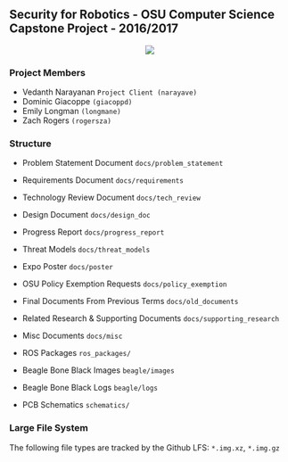 ## Security for Robotics - OSU Computer Science Capstone Project - 2016/2017

<p align="center">
  <img src="https://d30y9cdsu7xlg0.cloudfront.net/png/15208-200.png">
</p>

### Project Members
  * Vedanth Narayanan `Project Client (narayave)`
  * Dominic Giacoppe `(giacoppd)`
  * Emily Longman `(longmane)`
  * Zach Rogers `(rogersza)`

### Structure
* Problem Statement Document `docs/problem_statement`

* Requirements Document `docs/requirements`

* Technology Review Document `docs/tech_review`

* Design Document `docs/design_doc`

* Progress Report `docs/progress_report`

* Threat Models `docs/threat_models`

* Expo Poster `docs/poster`

* OSU Policy Exemption Requests `docs/policy_exemption`

* Final Documents From Previous Terms `docs/old_documents`

* Related Research & Supporting Documents `docs/supporting_research`

* Misc Documents `docs/misc`

* ROS Packages `ros_packages/`

* Beagle Bone Black Images `beagle/images`

* Beagle Bone Black Logs `beagle/logs`

* PCB Schematics `schematics/`

### Large File System
The following file types are tracked by the Github LFS: `*.img.xz`, `*.img.gz`
